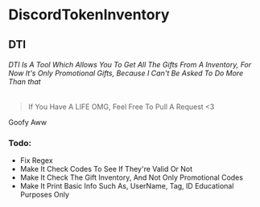 # DiscordTokenInventory
## DTI 
###### DTI Is A Tool Which Allows You To Get All The Gifts From A Inventory, For Now It's Only Promotional Gifts, Because I Can't Be Asked To Do More Than that
> If You Have A LIFE OMG, Feel Free To Pull A Request <3

Goofy Aww


### Todo:
- Fix Regex 
- Make It Check Codes To See If They're Valid Or Not
- Make It Check The Gift Inventory, And Not Only Promotional Codes
- Make It Print Basic Info Such As, UserName, Tag, ID
Educational Purposes Only
